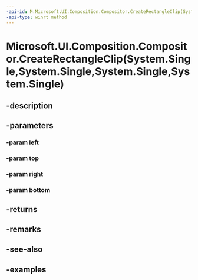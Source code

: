 ```yaml
---
-api-id: M:Microsoft.UI.Composition.Compositor.CreateRectangleClip(System.Single,System.Single,System.Single,System.Single)
-api-type: winrt method
---
```


# Microsoft.UI.Composition.Compositor.CreateRectangleClip(System.Single,System.Single,System.Single,System.Single)

<!--
public Microsoft.UI.Composition.RectangleClip CreateRectangleClip (float left, float top, float right, float bottom);
-->


## -description

## -parameters

### -param left

### -param top

### -param right

### -param bottom

## -returns

## -remarks

## -see-also

## -examples


